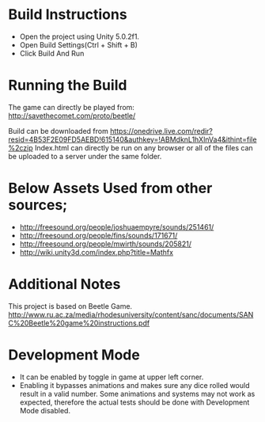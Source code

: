 # Build Instructions
- Open the project using Unity 5.0.2f1.
- Open Build Settings(Ctrl + Shift + B)
- Click Build And Run

# Running the Build

The game can directly be played from: http://savethecomet.com/proto/beetle/

Build can be downloaded from https://onedrive.live.com/redir?resid=4B53F2E09FD5AEBD!615140&authkey=!ABMdknL1hXlnVa4&ithint=file%2czip
Index.html can directly be run on any browser or all of the files can be uploaded to a server under the same folder.

# Below Assets Used from other sources;
- http://freesound.org/people/joshuaempyre/sounds/251461/
- http://freesound.org/people/fins/sounds/171671/
- http://freesound.org/people/mwirth/sounds/205821/
- http://wiki.unity3d.com/index.php?title=Mathfx

# Additional Notes

This project is based on Beetle Game. http://www.ru.ac.za/media/rhodesuniversity/content/sanc/documents/SANC%20Beetle%20game%20instructions.pdf

# Development Mode
- It can be enabled by toggle in game at upper left corner.
- Enabling it bypasses animations and makes sure any dice rolled would result in a valid number. Some animations and systems may not work as expected, therefore the actual tests should be done with Development Mode disabled.
